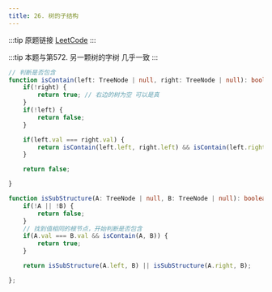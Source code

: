 ```yaml
---
title: 26. 树的子结构
---
```


:::tip 原题链接
[LeetCode](https://leetcode.cn/problems/shu-de-zi-jie-gou-lcof/)
:::

:::tip
本题与第572. 另一颗树的字树 几乎一致
:::

```typescript
// 判断是否包含
function isContain(left: TreeNode | null, right: TreeNode | null): boolean  {
    if(!right) {
        return true; // 右边的树为空 可以是真
    }
    if(!left) {
        return false;
    }

    if(left.val === right.val) {
        return isContain(left.left, right.left) && isContain(left.right, right.right);
    }

    return false;

}

function isSubStructure(A: TreeNode | null, B: TreeNode | null): boolean {
    if(!A || !B) {
        return false;
    }
    // 找到值相同的根节点，开始判断是否包含
    if(A.val === B.val && isContain(A, B)) {
        return true;
    }

    return isSubStructure(A.left, B) || isSubStructure(A.right, B);

};
```
